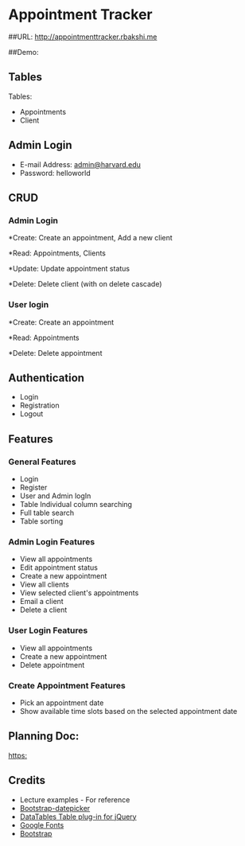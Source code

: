# Appointment Tracker

##URL: http://appointmenttracker.rbakshi.me

##Demo:  

## Tables
Tables:
* Appointments
* Client

## Admin Login
* E-mail Address: admin@harvard.edu
* Password: helloworld

## CRUD 
### Admin Login
*Create:  Create an appointment, Add a new client

*Read:  Appointments, Clients

*Update:  Update appointment status 

*Delete: Delete client (with on delete cascade)

### User login
*Create:  Create an appointment

*Read:  Appointments

*Delete: Delete appointment

## Authentication
* Login
* Registration
* Logout

## Features
### General Features
* Login
* Register
* User and Admin logIn
* Table Individual column searching
* Full table search
* Table sorting 

### Admin Login Features
* View all appointments
* Edit appointment status
* Create a new appointment
* View all clients
* View selected client's appointments
* Email a client
* Delete a client

### User Login Features
* View all appointments
* Create a new appointment
* Delete appointment

### Create Appointment Features
* Pick an appointment date 
* Show available time slots based on the selected appointment date

## Planning Doc: 
<https:>

## Credits
* Lecture examples - For reference
* [Bootstrap-datepicker](https://bootstrap-datepicker.readthedocs.io/en/latest/)
* [DataTables Table plug-in for jQuery](https://datatables.net/)
* [Google Fonts](https://fonts.google.com/)
* [Bootstrap](http://getbootstrap.com/)

